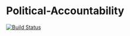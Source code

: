 # Political-Accountability

[![Build Status](https://travis-ci.com/quiksilv/political-accountability.svg?branch=master)](https://travis-ci.com/quiksilv/political-accountability)
